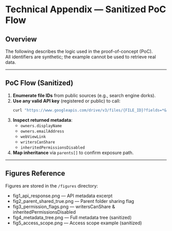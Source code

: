 # Technical Appendix — Sanitized PoC Flow

## Overview
The following describes the logic used in the proof-of-concept (PoC).  
All identifiers are synthetic; the example cannot be used to retrieve real data.

---

## PoC Flow (Sanitized)
1. **Enumerate file IDs** from public sources (e.g., search engine dorks).
2. **Use any valid API key** (registered or public) to call:
    ```bash
    curl "https://www.googleapis.com/drive/v3/files/{FILE_ID}?fields=*&key={VALID_API_KEY}"
    ```
3. **Inspect returned metadata**:
    - `owners.displayName`
    - `owners.emailAddress`
    - `webViewLink`
    - `writersCanShare`
    - `inheritedPermissionsDisabled`
4. **Map inheritance** via `parents[]` to confirm exposure path.

---

## Figures Reference
Figures are stored in the `/figures` directory:
- fig1_api_response.png — API metadata excerpt
- fig2_parent_shared_true.png — Parent folder sharing flag
- fig3_permission_flags.png — writersCanShare & inheritedPermissionsDisabled
- fig4_metadata_tree.png — Full metadata tree (sanitized)
- fig5_access_scope.png — Access scope example (sanitized)
